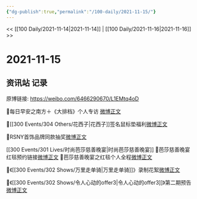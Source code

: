 ```yaml
---
{"dg-publish":true,"permalink":"/100-daily/2021-11-15/"}
---
```



<< [[100 Daily/2021-11-14\|2021-11-14]] | [[100 Daily/2021-11-16\|2021-11-16]] >>

# 2021-11-15

## 资讯站 记录

原博链接: https://weibo.com/6466290670/L1EMtq4oD

🌄每日早安之南方＋《大排档》个人专访
[微博正文](https://m.weibo.cn/6466290670/4703715342944014)

💎[[300 Events/304 Others/花西子\|花西子]]签名鼠标垫福利[微博正文](https://m.weibo.cn/6466290670/4703899850638530)

💎RSNY首饰品牌同款抽奖[微博正文](https://m.weibo.cn/6466290670/4703776039243021)

[[300 Events/301 Lives/时尚芭莎慈善晚宴\|时尚芭莎慈善晚宴]]
💎芭莎慈善晚宴红毯预约链接[微博正文](https://m.weibo.cn/6466290670/4703861473020010)
💎芭莎慈善晚宴之红毯个人全程[微博正文](https://m.weibo.cn/6466290670/4703870808492483)

💎《[[300 Events/302 Shows/万里走单骑\|万里走单骑]]》录制花絮[微博正文](https://m.weibo.cn/6466290670/4703786062840187)

💎《[[300 Events/302 Shows/令人心动的offer3\|令人心动的offer3]]》第二期预告[微博正文](https://m.weibo.cn/6466290670/4703817944270065)
